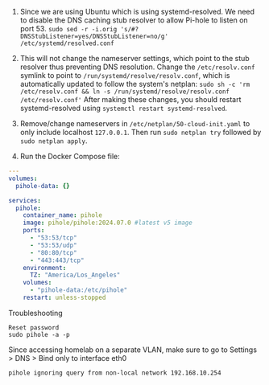 1. Since we are using Ubuntu which is using systemd-resolved. We need to disable the DNS caching stub resolver to allow Pi-hole to listen on port 53.
   `sudo sed -r -i.orig 's/#?DNSStubListener=yes/DNSStubListener=no/g' /etc/systemd/resolved.conf`

2. This will not change the nameserver settings, which point to the stub resolver thus preventing DNS resolution. Change the `/etc/resolv.conf` symlink to point to `/run/systemd/resolve/resolv.conf`, which is automatically updated to follow the system's netplan: `sudo sh -c 'rm /etc/resolv.conf && ln -s /run/systemd/resolve/resolv.conf /etc/resolv.conf'` After making these changes, you should restart systemd-resolved using `systemctl restart systemd-resolved`.

3. Remove/change nameservers in `/etc/netplan/50-cloud-init.yaml` to only include localhost `127.0.0.1`. Then run `sudo netplan try` followed by `sudo netplan apply`.

4. Run the Docker Compose file:

```yaml
---
volumes:
  pihole-data: {}

services:
  pihole:
    container_name: pihole
    image: pihole/pihole:2024.07.0 #latest v5 image
    ports:
      - "53:53/tcp"
      - "53:53/udp"
      - "80:80/tcp"
      - "443:443/tcp"
    environment:
      TZ: "America/Los_Angeles"
    volumes:
      - "pihole-data:/etc/pihole"
    restart: unless-stopped
```

Troubleshooting

```
Reset password
sudo pihole -a -p
```

Since accessing homelab on a separate VLAN, make sure to go to Settings > DNS > Bind only to interface eth0

```
pihole ignoring query from non-local network 192.168.10.254
```
